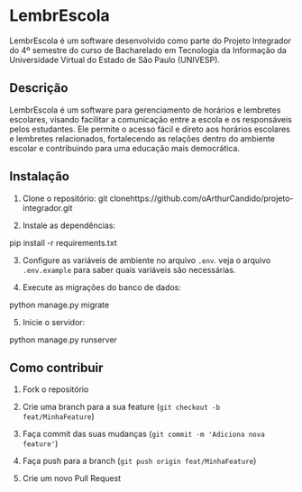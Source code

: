 # LembrEscola

LembrEscola é um software desenvolvido como parte do Projeto Integrador do 4º semestre do curso de Bacharelado em Tecnologia da Informação da Universidade Virtual do Estado de São Paulo (UNIVESP).

## Descrição

LembrEscola é um software para gerenciamento de horários e lembretes escolares, visando facilitar a comunicação entre a escola e os responsáveis pelos estudantes. Ele permite o acesso fácil e direto aos horários escolares e lembretes relacionados, fortalecendo as relações dentro do ambiente escolar e contribuindo para uma educação mais democrática.

## Instalação

1. Clone o repositório: git clonehttps://github.com/oArthurCandido/projeto-integrador.git

2. Instale as dependências:

pip install -r requirements.txt

3. Configure as variáveis de ambiente no arquivo `.env`. veja o arquivo `.env.example` para saber quais variáveis são necessárias.

4. Execute as migrações do banco de dados:

python manage.py migrate

5. Inicie o servidor:

python manage.py runserver

## Como contribuir

1. Fork o repositório

2. Crie uma branch para a sua feature (`git checkout -b feat/MinhaFeature`)

3. Faça commit das suas mudanças (`git commit -m 'Adiciona nova feature'`)

4. Faça push para a branch (`git push origin feat/MinhaFeature`)

5. Crie um novo Pull Request

